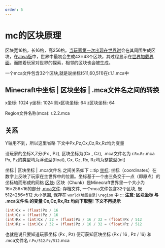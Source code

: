 ```yaml
---
order: 5
---
```

# mc的区块原理

区块宽16格，长16格，高256格。[当玩家第一次出现在世界时](https://minecraft.fandom.com/zh/wiki/%E5%87%BA%E7%94%9F%E7%82%B9%E5%8C%BA%E5%9D%97)会在其周围生成区块，在[Java版](https://minecraft.fandom.com/zh/wiki/Java%E7%89%88)中，世界中最初会生成43×43个区块，其过程显示在[世界加载界面](https://minecraft.fandom.com/zh/wiki/%E4%B8%96%E7%95%8C%E5%8A%A0%E8%BD%BD%E7%95%8C%E9%9D%A2)。而随着玩家对世界的探索，相邻的区块也会被生成。

 一个mca文件包含32个区块,就是说坐标(511,60,511)在r.1.1.mca中

## Minecraft中坐标 | 区块坐标 | .mca文件名之间的转换

x坐标: 1024
y坐标: 1024
则x区块坐标: 64
z区块坐标: 64
​

Region文件名称(mca): r.2.2.mca

## 关系

Y轴用不到，所以这里省略
下文中Px,Pz,Cx,Cz,Rx,Rz均为变量

设玩家的坐标X,Z分(Px , Pz), 区块坐标为(Cx , Cz), .mca文件名为 r.`Rx`.`Rz`.mca
Px, Pz的类型均为浮点型(float), Cx, Cz, Rx, Rz均为整数型(int)

坐标 | 区块坐标 | .mca文件名 之间关系如下
:::tip
  [坐标](https://minecraft-zh.gamepedia.com/%E5%9D%90%E6%A0%87): 坐标（coordinates）在数字上反映了玩家在主世界中的位置。坐标基于一个由三条交于一点（即原点）的坐标轴而形成的网格
[区块](https://minecraft-zh.gamepedia.com/%E5%8C%BA%E5%9D%97): 区块（Chunk）是Minecraft世界里一个大小为16×256×16的部分
[.mca文件](https://minecraft-zh.gamepedia.com/%E5%8C%BA%E5%9F%9F%E6%96%87%E4%BB%B6%E6%A0%BC%E5%BC%8F): 存档文件, 一个mca文件包含32个区块, 既 512×256×512 大小范围, 保存在 `world(地图目录)\region` 中
:::
**注意: 区块坐标 与 .mca文件名 的变量 Cx,Cz,Rx,Rz 均向下取整!**
**下文不再提示**

```java
(int)Cx = (float)Px / 16
(int)Cz = (float)Pz / 16
(int)Rx = (int)Cx / 32 = (float)Px / 16 / 32 = (float)Px / 512
(int)Rz = (int)Cx / 32 = (float)Pz / 16 / 32 = (float)Pz / 512
```

也就是说只要知道玩家坐标 (Px , Pz)
便可获知区块坐标 (Px / 16 , Pz / 16) 和 .mca文件名 r.`Px/512`.`Pz/512`.mca
